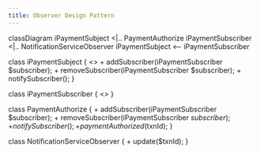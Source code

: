 ```yaml
---
title: Observer Design Pattern
---
```


classDiagram
iPaymentSubject <|.. PaymentAuthorize
iPaymentSubscriber <|.. NotificationServiceObserver
iPaymentSubject <-- iPaymentSubscriber


class iPaymentSubject {
    <<interface>>
    + addSubscriber(iPaymentSubscriber $subscriber);
    + removeSubscriber(iPaymentSubscriber $subscriber); 
    + notifySubscriber(); 
}

class iPaymentSubscriber {
    <<interface>>
}

class PaymentAuthorize {
    + addSubscriber(iPaymentSubscriber $subscriber);
    + removeSubscriber(iPaymentSubscriber $subscriber); 
    + notifySubscriber(); 
    + paymentAuthorized($txnId);
}



class NotificationServiceObserver {
    + update($txnId);
}


